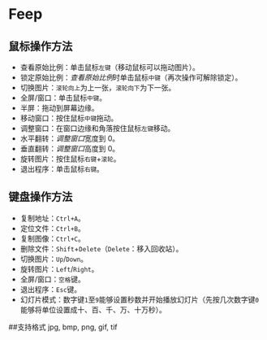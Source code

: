 # Feep

## 鼠标操作方法
- 查看原始比例：单击鼠标`左键`（移动鼠标可以拖动图片）。
- 锁定原始比例：*查看原始比例*时单击鼠标`中键`（再次操作可解除锁定）。
- 切换图片：`滚轮向上`为上一张，`滚轮向下`为下一张。
- 全屏/窗口：单击鼠标`中键`。
- 半屏：拖动到屏幕边缘。
- 移动窗口：按住鼠标`中键`拖动。
- 调整窗口：在窗口边缘和角落按住鼠标`左键`移动。
- 水平翻转：*调整窗口*宽度到 0。
- 垂直翻转：*调整窗口*高度到 0。
- 旋转图片：按住鼠标`右键`+`滚轮`。
- 退出程序：单击鼠标`右键`。


## 键盘操作方法
- 复制地址：`Ctrl+A`。
- 定位文件：`Ctrl+B`。
- 复制图像：`Ctrl+C`。
- 删除文件：`Shift`+`Delete`（`Delete`：移入回收站）。
- 切换图片：`Up`/`Down`。
- 旋转图片：`Left`/`Right`。
- 全屏/窗口：`空格`键。
- 退出程序：`Esc`键。
- 幻灯片模式：数字键`1`至`9`能够设置秒数并开始播放幻灯片（先按几次数字键`0`能够将单位设置成十、百、千、万、十万秒）。


##支持格式
jpg, bmp, png, gif, tif
